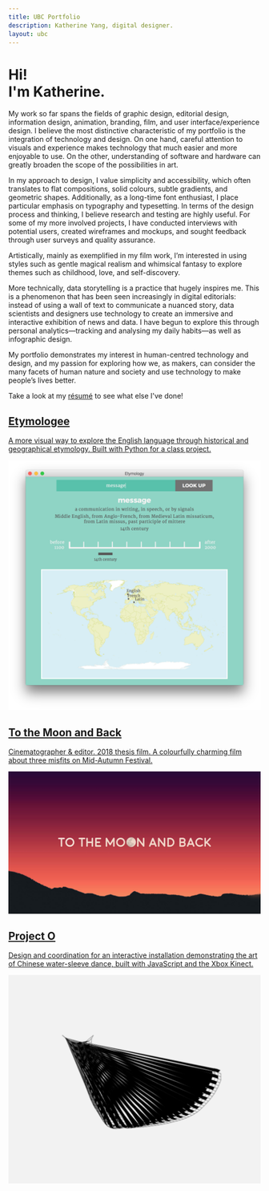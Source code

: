 ```yaml
---
title: UBC Portfolio
description: Katherine Yang, digital designer.
layout: ubc
---
```


<div class="greeting">
	<h1>Hi!<br>I'm Katherine.</h1>
</div>

<div class="about-me">
	<!-- <p>I love design and technology, and anything that beautifully combines the two.</p>
	<p>This means anything from <span class="term">data storytelling</span> to <span class="term">user interface and experience design</span>, to <span class="term">computational arts</span>, to <span class="term">human&ndash;computer interaction</span>.</p>
	<p>On the design side, I'm a huge typography nerd, and I've worked on projects involving graphic design, information design, print design, film and animation, branding, and marketing. On the technology side, I'm primarily a front-end web developer using HTML/CSS and JavaScript, and I also have some experience in Python and Java.</p> -->
	<p>My work so far spans the fields of graphic design, editorial design, information design, animation, branding, film, and user interface/experience design. I believe the most distinctive characteristic of my portfolio is the integration of technology and design. On one hand, careful attention to visuals and experience makes technology that much easier and more enjoyable to use. On the other, understanding of software and hardware can greatly broaden the scope of the possibilities in art.</p>
	<p>In my approach to design, I value simplicity and accessibility, which often translates to flat compositions, solid colours, subtle gradients, and geometric shapes. Additionally, as a long-time font enthusiast, I place particular emphasis on typography and typesetting. In terms of the design process and thinking, I believe research and testing are highly useful. For some of my more involved projects, I have conducted interviews with potential users, created wireframes and mockups, and sought feedback through user surveys and quality assurance.</p>
	<p>Artistically, mainly as exemplified in my film work, I’m interested in using styles such as gentle magical realism and whimsical fantasy to explore themes such as childhood, love, and self-discovery.</p>
	<p>More technically, data storytelling is a practice that hugely inspires me. This is a phenomenon that has been seen increasingly in digital editorials: instead of using a wall of text to communicate a nuanced story, data scientists and designers use technology to create an immersive and interactive exhibition of news and data. I have begun to explore this through personal analytics—tracking and analysing my daily habits—as well as infographic design.</p>
	<p>My portfolio demonstrates my interest in human-centred technology and design, and my passion for exploring how we, as makers, can consider the many facets of human nature and society and use technology to make people’s lives better.</p>
	<p>Take a look at my <a href="/resume/yang-katherine-resume-201710.pdf">résumé</a> to see what else I've done!</p>
</div>

<div class="work">
	<div class="project">
		<a href="/ubc/etymologee" title="Etymologee">
			<h2>Etymologee</h2>
			<p class="desc">A more visual way to explore the English language through historical and geographical etymology. Built with Python for a class project.</p>
			<img src="/assets/img/etymologee/etymologee.png" alt="Etymologee">
		</a>
	</div>
	<div class="project">
		<a href="/ubc/thesis" title="To the Moon and Back">
            <h2>To the Moon and Back</h2>
            <p class="desc">Cinematographer &amp; editor. 2018 thesis film. A colourfully charming film about three misfits on Mid-Autumn Festival.</p>
            <img src="/assets/img/films/to-the-moon-and-back.jpg" alt="To the Moon and Back">
    	</a>
	</div>
	<div class="project">
		<a href="/ubc/project-o" title="Project O">
            <h2>Project O</h2>
            <p class="desc">Design and coordination for an interactive installation demonstrating the art of Chinese water-sleeve dance, built with JavaScript and the Xbox Kinect.</p>
            <img src="/assets/img/project-o/wing.png" alt="Project O">
    	</a>
	</div>
</div>